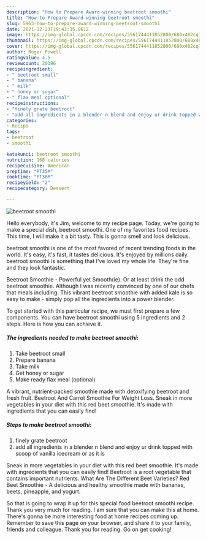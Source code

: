 ```yaml
---
description: "How to Prepare Award-winning beetroot smoothi"
title: "How to Prepare Award-winning beetroot smoothi"
slug: 5963-how-to-prepare-award-winning-beetroot-smoothi
date: 2021-12-23T19:43:35.061Z
image: https://img-global.cpcdn.com/recipes/5561744411852800/680x482cq70/beetroot-smoothi-recipe-main-photo.jpg
thumbnail: https://img-global.cpcdn.com/recipes/5561744411852800/680x482cq70/beetroot-smoothi-recipe-main-photo.jpg
cover: https://img-global.cpcdn.com/recipes/5561744411852800/680x482cq70/beetroot-smoothi-recipe-main-photo.jpg
author: Roger Powell
ratingvalue: 4.5
reviewcount: 20196
recipeingredient:
- " beetroot small"
- " banana"
- " milk"
- " honey or sugar"
- " flax meal optional"
recipeinstructions:
- "finely grate beetroot"
- "add all ingredients in a blender n blend and enjoy ur drink topped with scoop of vanilla icecream or as it is"
categories:
- Recipe
tags:
- beetroot
- smoothi

katakunci: beetroot smoothi 
nutrition: 168 calories
recipecuisine: American
preptime: "PT35M"
cooktime: "PT36M"
recipeyield: "2"
recipecategory: Dessert

---
```



![beetroot smoothi](https://img-global.cpcdn.com/recipes/5561744411852800/680x482cq70/beetroot-smoothi-recipe-main-photo.jpg)

Hello everybody, it's Jim, welcome to my recipe page. Today, we're going to make a special dish, beetroot smoothi. One of my favorites food recipes. This time, I will make it a bit tasty. This is gonna smell and look delicious.

beetroot smoothi is one of the most favored of recent trending foods in the world. It's easy, it's fast, it tastes delicious. It's enjoyed by millions daily. beetroot smoothi is something that I've loved my whole life. They're fine and they look fantastic.

Beetroot Smoothie - Powerful yet Smooth(ie). Or at least drink the odd beetroot smoothie. Although I was recently convinced by one of our chefs that meals including. This vibrant beetroot smoothie with added kale is so easy to make - simply pop all the ingredients into a power blender.


To get started with this particular recipe, we must first prepare a few components. You can have beetroot smoothi using 5 ingredients and 2 steps. Here is how you can achieve it.

<!--inarticleads1-->

##### The ingredients needed to make beetroot smoothi:

1. Take  beetroot small
1. Prepare  banana
1. Take  milk
1. Get  honey or sugar
1. Make ready  flax meal (optional)


A vibrant, nutrient-packed smoothie made with detoxifying beetroot and fresh fruit. Beetroot And Carrot Smoothie For Weight Loss. Sneak in more vegetables in your diet with this red beet smoothie. It&#39;s made with ingredients that you can easily find! 

<!--inarticleads2-->

##### Steps to make beetroot smoothi:

1. finely grate beetroot
1. add all ingredients in a blender n blend and enjoy ur drink topped with scoop of vanilla icecream or as it is


Sneak in more vegetables in your diet with this red beet smoothie. It&#39;s made with ingredients that you can easily find! Beetroot is a root vegetable that contains important nutrients. What Are The Different Beet Varieties? Red Beet Smoothie - A delicious and healthy smoothie made with bananas, beets, pineapple, and yogurt. 

So that is going to wrap it up for this special food beetroot smoothi recipe. Thank you very much for reading. I am sure that you can make this at home. There's gonna be more interesting food at home recipes coming up. Remember to save this page on your browser, and share it to your family, friends and colleague. Thank you for reading. Go on get cooking!
